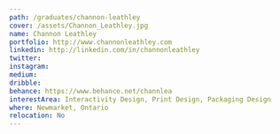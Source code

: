 ```yaml
---
path: /graduates/channon-leathley
cover: /assets/Channon_Leathley.jpg
name: Channon Leathley
portfolio: http://www.channonleathley.com
linkedin: http://linkedin.com/in/channonleathley
twitter:
instagram:
medium:
dribble:
behance: https://www.behance.net/channlea
interestArea: Interactivity Design, Print Design, Packaging Design
where: Newmarket, Ontario
relocation: No
---
```


